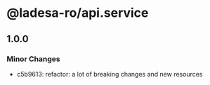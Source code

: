 # @ladesa-ro/api.service

## 1.0.0

### Minor Changes

- c5b9613: refactor: a lot of breaking changes and new resources
